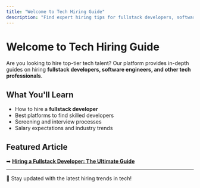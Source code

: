 ```yaml
---
title: "Welcome to Tech Hiring Guide"
description: "Find expert hiring tips for fullstack developers, software engineers, and more."
---
```


# Welcome to Tech Hiring Guide

Are you looking to hire top-tier tech talent? Our platform provides in-depth guides on hiring **fullstack developers, software engineers, and other tech professionals**.

## What You'll Learn

- How to hire a **fullstack developer**
- Best platforms to find skilled developers
- Screening and interview processes
- Salary expectations and industry trends

## Featured Article

➡ [**Hiring a Fullstack Developer: The Ultimate Guide**](hiring-fullstack-developer.md)

---

🚀 Stay updated with the latest hiring trends in tech!
